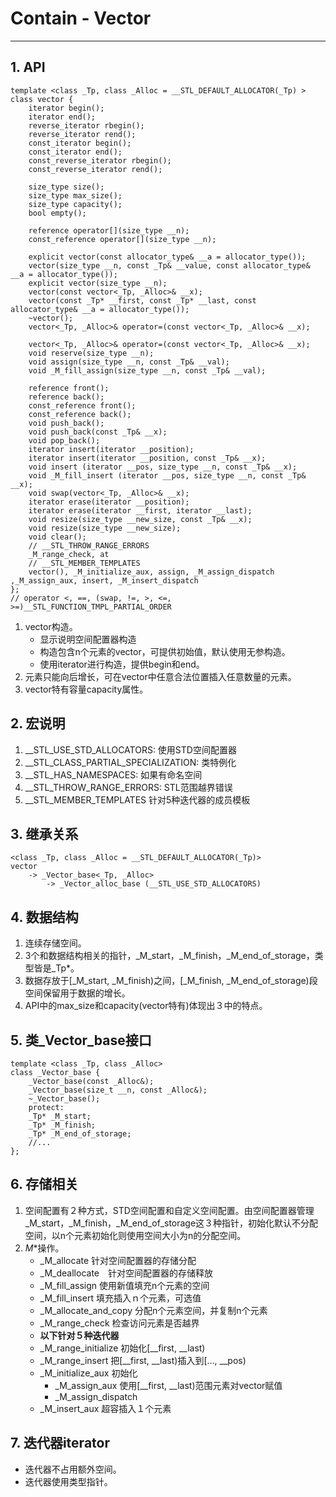 # Contain - Vector
---
## 1. API
	template <class _Tp, class _Alloc = __STL_DEFAULT_ALLOCATOR(_Tp) >
	class vector {
		iterator begin();
		iterator end();
		reverse_iterator rbegin();
		reverse_iterator rend();
		const_iterator begin();
		const_iterator end();		
		const_reverse_iterator rbegin();
		const_reverse_iterator rend();

		size_type size();
		size_type max_size();
		size_type capacity();
		bool empty();

		reference operator[](size_type __n);
		const_reference operator[](size_type __n);
		
		explicit vector(const allocator_type& __a = allocator_type());
		vector(size_type __n, const _Tp& __value, const allocator_type& __a = allocator_type());
		explicit vector(size_type __n);
		vector(const vector<_Tp, _Alloc>& __x);
		vector(const _Tp* __first, const _Tp* __last, const allocator_type& __a = allocator_type());
		~vector();
		vector<_Tp, _Alloc>& operator=(const vector<_Tp, _Alloc>& __x);

		vector<_Tp, _Alloc>& operator=(const vector<_Tp, _Alloc>& __x);
		void reserve(size_type __n);
		void assign(size_type __n, const _Tp& __val);
		void _M_fill_assign(size_type __n, const _Tp& __val);

		reference front();
		reference back();
		const_reference front();
		const_reference back();
		void push_back();
		void push_back(const _Tp& __x);
		void pop_back();
		iterator insert(iterator __position);
		iterator insert(iterator __position, const _Tp& __x);
		void insert (iterator __pos, size_type __n, const _Tp& __x);
		void _M_fill_insert (iterator __pos, size_type __n, const _Tp& __x);
		void swap(vector<_Tp, _Alloc>& __x);
		iterator erase(iterator __position);
		iterator erase(iterator __first, iterator __last);
		void resize(size_type __new_size, const _Tp& __x);
		void resize(size_type __new_size);
		void clear();
		// __STL_THROW_RANGE_ERRORS
		_M_range_check, at
		// __STL_MEMBER_TEMPLATES
		vector(), _M_initialize_aux, assign, _M_assign_dispatch ,_M_assign_aux, insert, _M_insert_dispatch
	};
	// operator <, ==, (swap, !=, >, <=, >=)__STL_FUNCTION_TMPL_PARTIAL_ORDER

1. vector构造。
	* 显示说明空间配置器构造
	* 构造包含n个元素的vector，可提供初始值，默认使用无参构造。
	* 使用iterator进行构造，提供begin和end。
2. 元素只能向后增长，可在vector中任意合法位置插入任意数量的元素。
3. vector特有容量capacity属性。

## 2. 宏说明

1. __STL_USE_STD_ALLOCATORS: 使用STD空间配置器
2. __STL_CLASS_PARTIAL_SPECIALIZATION: 类特例化
3. __STL_HAS_NAMESPACES: 如果有命名空间
4. __STL_THROW_RANGE_ERRORS: STL范围越界错误
5. __STL_MEMBER_TEMPLATES 针对5种迭代器的成员模板

## 3. 继承关系
	<class _Tp, class _Alloc = __STL_DEFAULT_ALLOCATOR(_Tp)>
	vector
		-> _Vector_base<_Tp, _Alloc>
			-> _Vector_alloc_base (__STL_USE_STD_ALLOCATORS)

## 4. 数据结构
1. 连续存储空间。
2. 3个和数据结构相关的指针，_M_start，_M_finish，_M_end_of_storage，类型皆是_Tp*。
3. 数据存放于[_M_start, _M_finish)之间，[_M_finish, _M_end_of_storage)段空间保留用于数据的增长。
4. API中的max_size和capacity(vector特有)体现出３中的特点。

## 5. 类_Vector_base接口
	template <class _Tp, class _Alloc> 
	class _Vector_base {
		_Vector_base(const _Alloc&);
		_Vector_base(size_t __n, const _Alloc&);
		~_Vector_base();
		protect:
		_Tp* _M_start;
		_Tp* _M_finish;
		_Tp* _M_end_of_storage;
		//...
	};

## 6. 存储相关
1. 空间配置有２种方式，STD空间配置和自定义空间配置。由空间配置器管理_M_start，_M_finish，_M_end_of_storage这３种指针，初始化默认不分配空间，以n个元素初始化则使用空间大小为n的分配空间。
2. _M_*操作。
	* _M_allocate 针对空间配置器的存储分配
	* _M_deallocate　针对空间配置器的存储释放
	* _M_fill_assign 使用新值填充n个元素的空间
	* _M_fill_insert 填充插入ｎ个元素，可选值
	* _M_allocate_and_copy 分配n个元素空间，并复制n个元素
	* _M_range_check 检查访问元素是否越界
	* **以下针对５种迭代器**
	* _M_range_initialize 初始化[__first, __last)
	* _M_range_insert 把[__first, __last)插入到[..., __pos)
	* _M_initialize_aux 初始化
        * _M_assign_aux 使用[__first, __last)范围元素对vector赋值
        * _M_assign_dispatch
	* _M_insert_aux 超容插入１个元素

## 7. 迭代器iterator
* 迭代器不占用额外空间。
* 迭代器使用类型指针。

